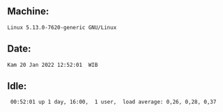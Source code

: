 ## Machine:
```
Linux 5.13.0-7620-generic GNU/Linux
```
## Date:
```
Kam 20 Jan 2022 12:52:01  WIB
```
## Idle:
```
 00:52:01 up 1 day, 16:00,  1 user,  load average: 0,26, 0,28, 0,37
```
